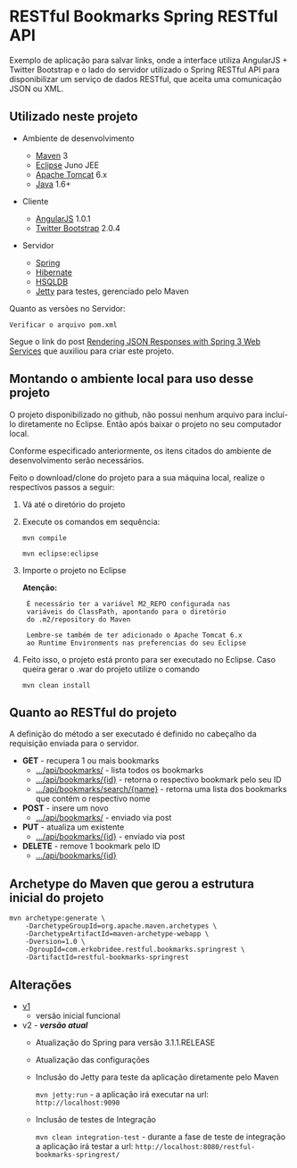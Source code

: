 RESTful Bookmarks Spring RESTful API
====================================

Exemplo de aplicação para salvar links, onde a interface utiliza AngularJS + Twitter Bootstrap e o lado do servidor utilizado o Spring RESTful API para disponibilizar um serviço de dados RESTful, que aceita uma comunicação JSON ou XML.

Utilizado neste projeto
-----------------------

* Ambiente de desenvolvimento
	* [Maven](http://maven.apache.org/) 3
	* [Eclipse](http://eclipse.org/) Juno JEE
	* [Apache Tomcat](http://tomcat.apache.org/) 6.x
	* [Java](http://www.java.com/) 1.6+

* Cliente
	* [AngularJS](http://angularjs.org/) 1.0.1
	* [Twitter Bootstrap](twitter.github.com/bootstrap) 2.0.4

* Servidor
	* [Spring](http://www.springsource.org/)
	* [Hibernate](http://www.hibernate.org/)
	* [HSQLDB](http://hsqldb.org/)
	* [Jetty](http://jetty.codehaus.org/jetty/) para testes, gerenciado pelo Maven

Quanto as versões no Servidor:

	Verificar o arquivo pom.xml
	
Segue o link do post [Rendering JSON Responses with Spring 3 Web Services](http://www.informit.com/guides/content.aspx?g=java&seqNum=604) que auxiliou para criar este projeto.

Montando o ambiente local para uso desse projeto
------------------------------------------------
O projeto disponibilizado no github, não possui nenhum arquivo para incluí-lo diretamente no Eclipse. Então após baixar o projeto no seu computador local.

Conforme especificado anteriormente, os itens citados do ambiente de desenvolvimento serão necessários.

Feito o download/clone do projeto para a sua máquina local, realize o respectivos passos a seguir:

1. Vá até o diretório do projeto
2. Execute os comandos em sequência:
	
	`mvn compile` 
	
	`mvn eclipse:eclipse`
	
3. Importe o projeto no Eclipse

	**Atenção:**

		É necessário ter a variável M2_REPO configurada nas 
		variáveis do ClassPath, apontando para o diretório 
		do .m2/repository do Maven
		
		Lembre-se também de ter adicionado o Apache Tomcat 6.x
		ao Runtime Environments nas preferencias do seu Eclipse

4. Feito isso, o projeto está pronto para ser executado no Eclipse. Caso queira gerar o .war do projeto utilize o comando

	`mvn clean install`


Quanto ao RESTful do projeto
----------------------------
A definição do método a ser executado é definido no cabeçalho da requisição enviada para o servidor.

* **GET** - recupera 1 ou mais bookmarks
	* [.../api/bookmarks/]() - lista todos os bookmarks
	* [.../api/bookmarks/{id}]() - retorna o respectivo bookmark pelo seu ID
	* [.../api/bookmarks/search/{name}]() - retorna uma lista dos bookmarks que contém o respectivo nome
* **POST** - insere um novo
	* [.../api/bookmarks/]() - enviado via post
* **PUT** - atualiza um existente
	* [.../api/bookmarks/{id}]() - enviado via post 
* **DELETE** - remove 1 bookmark pelo ID
	* [.../api/bookmarks/{id}]() 


Archetype do Maven que gerou a estrutura inicial do projeto
-----------------------------------------------------------

<pre><code>mvn archetype:generate \
    -DarchetypeGroupId=org.apache.maven.archetypes \
    -DarchetypeArtifactId=maven-archetype-webapp \
    -Dversion=1.0 \
    -DgroupId=com.erkobridee.restful.bookmarks.springrest \
    -DartifactId=restful-bookmarks-springrest</code></pre>

Alterações
----------

* [v1](https://github.com/erkobridee/restful-bookmarks-springrest/tree/v1) 
	* versão inicial funcional
* v2 - ***versão atual***
	* Atualização do Spring para versão 3.1.1.RELEASE
	* Atualização das configurações 
	* Inclusão do Jetty para teste da aplicação diretamente pelo Maven
	
		`mvn jetty:run` - a aplicação irá executar na url: `http://localhost:9090`
	
	
	* Inclusão de testes de Integração
	
		`mvn clean integration-test` - 
		durante a fase de teste de integração a aplicação irá testar a url: `http://localhost:8080/restful-bookmarks-springrest/`

